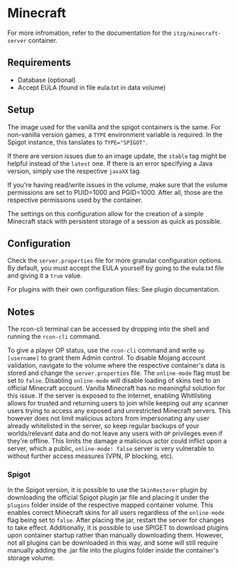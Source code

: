 # Minecraft

For more infromation, refer to the documentation for the `itzg/minecraft-server` container.

## Requirements

- Database (optional)
- Accept EULA (found in file eula.txt in data volume)

## Setup

The image used for the vanilla and the spigot containers is the same. For non-vanilla version games, a `TYPE` environment variable is required. In the Spigot instance, this tanslates to `TYPE="SPIGOT"`.

If there are version issues due to an image update, the `stable` tag might be helpful instead of the `latest` one. If there is an error specifying a Java version, simply use the respective `javaXX` tag.

If you're having read/write issues in the volume, make sure that the volume permissions are set to PUID=1000 and PGID=1000. After all, those are the respective permissions used by the container.

The settings on this configuration allow for the creation of a simple Minecraft stack with persistent storage of a session as quick as possible.

## Configuration

Check the `server.properties` file for more granular configuration options. By default, you must accept the EULA yourself by going to the eula.txt file and giving it a `true` value.

For plugins with their own configuration files: See plugin documentation.

## Notes

The rcon-cli terminal can be accessed by dropping into the shell and running the `rcon-cli` command.

To give a player OP status, use the `rcon-cli` command and write `op [username]` to grant them Admin control.
To disable Mojang account validation, navigate to the volume where the respective container's data is stored and change the `server.properties` file. The `online-mode` flag must be set to `false`.
Disabling `online-mode` will disable loading of skins tied to an official Minecraft account. Vanilla Minecraft has no meaningful solution for this issue.
If the server is exposed to the internet, enabling Whitlisting allows for trusted and returning users to join while keeping out any scanner users trying to access any exposed and unrestricted Minecraft servers. This however does not limit malicious actors from impersonating any user already whitelisted in the server, so keep regular backups of your worlds/relevant data and do not leave any users with `OP` privileges even if they're offline. This limits the damage a malicious actor could inflict upon a server, which a public, `online-mode: false` server is very vulnerable to without further access measures (VPN, IP blocking, etc).

### Spigot

In the Spigot version, it is possible to use the `SkinRestorer` plugin by downloading the official Spigot plugin jar file and placing it under the `plugins` folder inside of the respective mapped container volume. This enables correct Minecraft skins for all users regardless of the `online-mode` flag being set to `false`. After placing the jar, restart the server for changes to take effect.
Additionally, it is possible to use SPIGET to download plugins upon container startup rather than manually downloading them. However, not all plugins can be downloaded in this way, and some will still require manually adding the .jar file into the plugins folder inside the container's storage volume.

